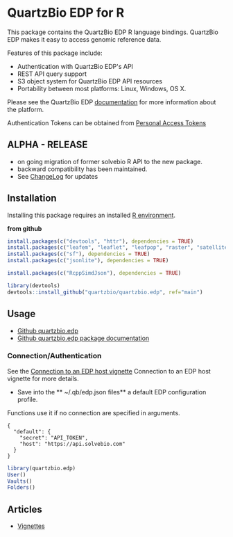 QuartzBio EDP for R
=========================

This package contains the QuartzBio EDP R language bindings. QuartzBio EDP makes it easy
to access genomic reference data.


Features of this package include:

* Authentication with QuartzBio EDP's API
* REST API query support
* S3 object system for QuartzBio EDP API resources
* Portability between most platforms: Linux, Windows, OS X.

Please see the QuartzBio EDP [documentation](https://docs.solvebio.com) for more
information about the platform. 

Authentication Tokens can be obtained from [Personal Access Tokens](https://docs.solvebio.com/#authentication)

## ALPHA - RELEASE

* on going migration of former solvebio R API to the new package.  
* backward compatibility has been maintained.  
* See [ChangeLog](https://quartzbio.github.io/quartzbio.edp/news/index.html) for updates

## Installation

Installing this package requires an installed [R environment](https://www.r-project.org).  

**from github**

```R
install.packages(c("devtools", "httr"), dependencies = TRUE)
install.packages(c("leafem", "leaflet", "leafpop", "raster", "satellite"), dependencies = TRUE)
install.packages(c("sf"), dependencies = TRUE)
install.packages(c("jsonlite"), dependencies = TRUE)

install.packages(c("RcppSimdJson"), dependencies = TRUE)

library(devtools)
devtools::install_github("quartzbio/quartzbio.edp", ref="main")
```


## Usage

* [Github quartzbio.edp](https://github.com/quartzbio/quartzbio.edp)
* [Github quartzbio.edp package documentation](https://quartzbio.github.io/quartzbio.edp)


### Connection/Authentication

See the [Connection to an EDP host vignette](https://quartzbio.github.io/quartzbio.edp/articles/connection.html)  Connection to an EDP host vignette for more details.

* Save into the ** ~/.qb/edp.json files** a default EDP configuration profile.  

Functions use it if no connection are specified in arguments.


```
{
  "default": {
    "secret": "API_TOKEN",
    "host": "https://api.solvebio.com"
  }
}
```

```R
library(quartzbio.edp)
User()
Vaults()
Folders()
```


## Articles

* [Vignettes](https://quartzbio.github.io/quartzbio.edp/articles)
